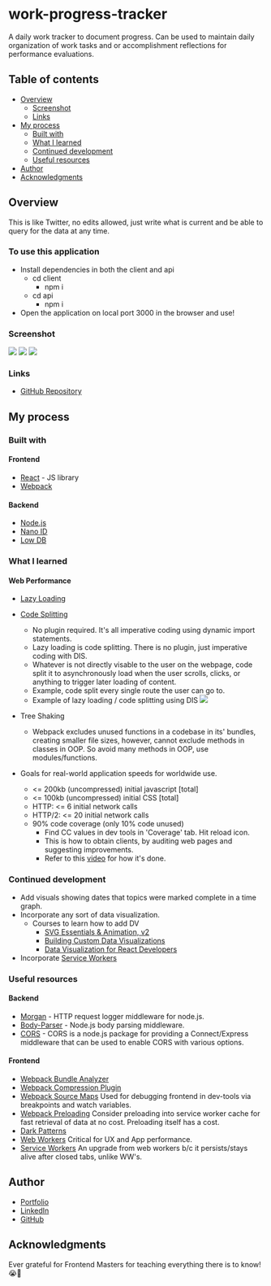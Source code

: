 # work-progress-tracker
A daily work tracker to document progress. Can be used to maintain daily organization of work tasks and or accomplishment reflections for performance evaluations.

## Table of contents
- [Overview](#overview)
  - [Screenshot](#screenshot)
  - [Links](#links)
- [My process](#my-process)
  - [Built with](#built-with)
  - [What I learned](#what-i-learned)
  - [Continued development](#continued-development)
  - [Useful resources](#useful-resources)
- [Author](#author)
- [Acknowledgments](#acknowledgments)

## Overview
This is like Twitter, no edits allowed, just write what is current and be able to query for the data at any time.

### To use this application
- Install dependencies in both the client and api
  - cd client 
    - npm i
  - cd api
    - npm i 
- Open the application on local port 3000 in the browser and use!

### Screenshot
![](./img/SS_1.png)
![](./img/SS_2.png)
![](./img/SS_3.png)

### Links
- [GitHub Repository](https://github.com/HansenJacobA/work-progress-tracker)

## My process

### Built with
  #### Frontend
  - [React](https://reactjs.org/) - JS library
  - [Webpack](https://webpack.js.org/)
  #### Backend
  - [Node.js](https://nodejs.org/en/)
  - [Nano ID](https://www.npmjs.com/package/nanoid)
  - [Low DB](https://npm.io/package/lowdb)

### What I learned

#### Web Performance
- [Lazy Loading](https://frontendmasters.com/courses/webpack-fundamentals/q-a-and-closing-remarks/)
- [Code Splitting](https://frontendmasters.com/courses/performance-webpack/types-of-code-splitting/)
  - No plugin required. It's all imperative coding using dynamic import statements.
  - Lazy loading is code splitting. There is no plugin, just imperative coding with DIS.
  - Whatever is not directly visable to the user on the webpage, code split it to asynchronously load when the user scrolls, clicks, or anything to trigger later loading of content.
  - Example, code split every single route the user can go to.
  - Example of lazy loading / code splitting using DIS
  ![](./img/LL-CS.png)

- Tree Shaking
  - Webpack excludes unused functions in a codebase in its' bundles, creating smaller file sizes, however, cannot exclude methods in classes in OOP. So avoid many methods in OOP, use modules/functions.

- Goals for real-world application speeds for worldwide use.
  - <= 200kb (uncompressed) initial javascript [total]
  - <= 100kb (uncompressed) initial CSS [total]
  - HTTP: <= 6 initial network calls
  - HTTP/2: <= 20 initial network calls
  - 90% code coverage (only 10% code unused) 
    - Find CC values in dev tools in 'Coverage' tab. Hit reload icon.
    - This is how to obtain clients, by auditing web pages and suggesting improvements.
    - Refer to this [video](https://frontendmasters.com/courses/performance-webpack/code-coverage/) for how it's done.

### Continued development
- Add visuals showing dates that topics were marked complete in a time graph.
- Incorporate any sort of data visualization.
  - Courses to learn how to add DV 
    - [SVG Essentials & Animation, v2](https://frontendmasters.com/courses/svg-essentials-animation/)
    - [Building Custom Data Visualizations](https://frontendmasters.com/courses/d3-js-custom-charts/)
    - [Data Visualization for React Developers](https://frontendmasters.com/courses/d3-js-react/)
- Incorporate [Service Workers](https://serviceworke.rs/)

### Useful resources
  #### Backend
  - [Morgan](https://www.npmjs.com/package/morgan) - HTTP request logger middleware for node.js.
  - [Body-Parser](https://www.npmjs.com/package/body-parser) - Node.js body parsing middleware.
  - [CORS](https://www.npmjs.com/package/cors) - CORS is a node.js package for providing a Connect/Express middleware that can be used to enable CORS with various options.
  #### Frontend
  - [Webpack Bundle Analyzer](https://blog.jakoblind.no/webpack-bundle-analyzer/#how-to-configure-webpack-bundle-analyzer-cli)
  - [Webpack Compression Plugin](https://github.com/webpack-contrib/compression-webpack-plugin#minratio)
  - [Webpack Source Maps](https://webpack.js.org/configuration/devtool/) Used for debugging frontend in dev-tools via breakpoints and watch variables.
  - [Webpack Preloading](https://frontendmasters.com/courses/performance-webpack/webpack-prefetch-preload/) Consider preloading into service worker cache for fast retrieval of data at no cost. Preloading itself has a cost.
  - [Dark Patterns](https://www.deceptive.design/)
  - [Web Workers](https://frontendmasters.com/courses/service-workers/creating-a-worker/) Critical for UX and App performance.
  - [Service Workers](https://serviceworke.rs/) An upgrade from web workers b/c it persists/stays alive after closed tabs, unlike WW's.

## Author
- [Portfolio](https://hansenjacoba.github.io/)
- [LinkedIn](https://www.linkedin.com/in/jacob-andrew-hansen/)
- [GitHub](https://github.com/HansenJacobA)

## Acknowledgments
Ever grateful for Frontend Masters for teaching everything there is to know! 😭🙌